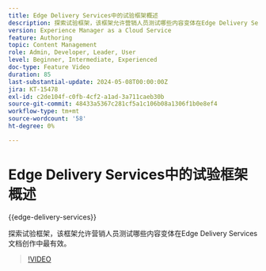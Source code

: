 ```yaml
---
title: Edge Delivery Services中的试验框架概述
description: 探索试验框架，该框架允许营销人员测试哪些内容变体在Edge Delivery Services文档创作中最有效。
version: Experience Manager as a Cloud Service
feature: Authoring
topic: Content Management
role: Admin, Developer, Leader, User
level: Beginner, Intermediate, Experienced
doc-type: Feature Video
duration: 85
last-substantial-update: 2024-05-08T00:00:00Z
jira: KT-15478
exl-id: c2de104f-c0fb-4cf2-a1ad-3a711caeb30b
source-git-commit: 48433a5367c281cf5a1c106b08a1306f1b0e8ef4
workflow-type: tm+mt
source-wordcount: '58'
ht-degree: 0%

---
```


# Edge Delivery Services中的试验框架概述

{{edge-delivery-services}}

探索试验框架，该框架允许营销人员测试哪些内容变体在Edge Delivery Services文档创作中最有效。

>[!VIDEO](https://video.tv.adobe.com/v/3437867/?learn=on&captions=chi_hans)
